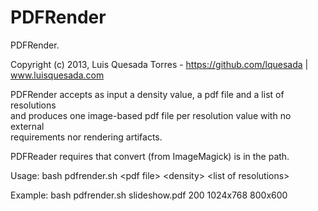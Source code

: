 PDFRender
=========

PDFRender.  

Copyright (c) 2013, Luis Quesada Torres - https://github.com/lquesada | www.luisquesada.com

PDFRender accepts as input a density value, a pdf file and a list of resolutions  
and produces one image-based pdf file per resolution value with no external  
requirements nor rendering artifacts.

PDFReader requires that convert (from ImageMagick) is in the path.

Usage: bash pdfrender.sh \<pdf file\> \<density\> \<list of resolutions\>

Example: bash pdfrender.sh slideshow.pdf 200 1024x768 800x600

